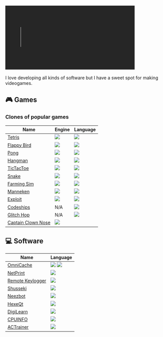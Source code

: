 ![Welcome](./Assets/Welcome.gif)

I love developing all kinds of software but I have a sweet spot for making videogames.

## 🎮 Games
### Clones of popular games

Name | Engine | Language
---|---|---
[Tetris](https://github.com/Nizar1999/Yet-Another-Tetris-Clone) | ![](https://img.shields.io/badge/-Unity-grey?logo=unity) | ![](https://img.shields.io/badge/-C%23-grey?logo=csharp&logoColor=white)
[Flappy Bird](https://github.com/Nizar1999/Yet-Another-Flappy-Bird-Clone) | ![](https://img.shields.io/badge/-Unity-grey?logo=unity) | ![](https://img.shields.io/badge/-C%23-grey?logo=csharp&logoColor=white)
[Pong](https://github.com/Nizar1999/Yet-Another-Pong-Clone) | ![](https://img.shields.io/badge/-Unity-grey?logo=unity) | ![](https://img.shields.io/badge/-C%23-grey?logo=csharp&logoColor=white)
[Hangman](https://github.com/Nizar1999/Yet-Another-Hangman-Clone) | ![](https://img.shields.io/badge/-Unity-grey?logo=unity) | ![](https://img.shields.io/badge/-C%23-grey?logo=csharp&logoColor=white)
[TicTacToe](https://github.com/Nizar1999/Unbeatable-TicTacToe) | ![](https://img.shields.io/badge/-Unity-grey?logo=unity) | ![](https://img.shields.io/badge/-C%23-grey?logo=csharp&logoColor=white)
[Snake](https://github.com/Nizar1999/Yet-Another-Snake-Clone) | ![](https://img.shields.io/badge/-Unity-grey?logo=unity) | ![](https://img.shields.io/badge/-C%23-grey?logo=csharp&logoColor=white)
[Farming Sim](https://github.com/Nizar1999/Farming-Sim) | ![](https://img.shields.io/badge/-Unity-grey?logo=unity) | ![](https://img.shields.io/badge/-C%23-grey?logo=csharp&logoColor=white)
[Manneken](https://github.com/Nizar1999/Manneken) | ![](https://img.shields.io/badge/-Unreal%20Engine-grey?logo=unreal-engine&logoColor=white) | ![](https://img.shields.io/badge/-Blueprints-grey?&logoColor=white)
[Exploit](https://github.com/Nizar1999/Expl01t) | ![](https://img.shields.io/badge/-Unreal%20Engine-grey?logo=unreal-engine&logoColor=white) | ![](https://img.shields.io/badge/-Blueprints-grey?&logoColor=white)
[Codeships](https://github.com/Nizar1999/Codeships) | N/A | ![](https://img.shields.io/badge/-C++-grey?logo=cplusplus&logoColor=white)
[Glitch Hop](https://github.com/Nizar1999/Glitch-Hop) | N/A | ![](https://img.shields.io/badge/-C++-grey?logo=cplusplus&logoColor=white)
[Captain Clown Nose](https://github.com/Nizar1999/Captain-Clown-Nose) | ![](https://img.shields.io/badge/-Godot-grey?logo=godot-engine&logoColor=white)

## 💻 Software

Name | Language
---|---
[OmniCache](https://github.com/Nizar1999/OmniCache) | ![](https://img.shields.io/badge/-Python-grey?logo=python&logoColor=white) ![](https://img.shields.io/badge/-Solidity-grey?logo=solidity&logoColor=white)
[NetPrint](https://github.com/Nizar1999/NetPrint) | ![](https://img.shields.io/badge/-C++-grey?logo=python&logoColor=white)
[Remote Keylogger](https://github.com/Nizar1999/Remote-Keylogger) | ![](https://img.shields.io/badge/-C++-grey?logo=cplusplus&logoColor=white)
[Shusseki](https://github.com/Nizar1999/Shusseki) | ![](https://img.shields.io/badge/-Java-grey?logo=java&logoColor=white)
[Neezbot](https://github.com/Nizar1999/Neezbot) | ![](https://img.shields.io/badge/-Python-grey?logo=python&logoColor=white)
[HexeQt](https://github.com/Nizar1999/HexeQt) | ![](https://img.shields.io/badge/-C++-grey?logo=cplusplus&logoColor=white)
[DigiLearn](https://github.com/Nizar1999/DigiLearn) | ![](https://img.shields.io/badge/-Java-grey?logo=java&logoColor=white)
[CPUINFO](https://github.com/Nizar1999/CPUINFO) | ![](https://img.shields.io/badge/-C++-grey?logo=cplusplus&logoColor=white)
[ACTrainer](https://github.com/Nizar1999/ACTrainer) | ![](https://img.shields.io/badge/-C++-grey?logo=cplusplus&logoColor=white)
